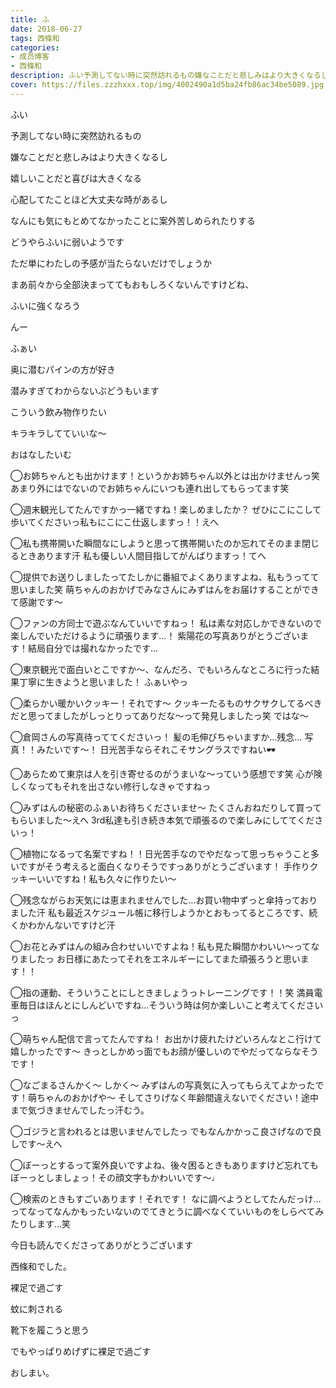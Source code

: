 ```yaml
---
title: ふ
date: 2018-06-27
tags: 西條和
categories: 
- 成员博客
- 西條和
description: ふい予測してない時に突然訪れるもの嫌なことだと悲しみはより大きくなるし嬉しいことだと喜びは大きくな...
cover: https://files.zzzhxxx.top/img/4002490a1d5ba24fb86ac34be5089.jpg 
---
```
















ふい











予測してない時に突然訪れるもの











嫌なことだと悲しみはより大きくなるし










嬉しいことだと喜びは大きくなる










心配してたことほど大丈夫な時があるし









なんにも気にもとめてなかったことに案外苦しめられたりする











どうやらふいに弱いようです










ただ単にわたしの予感が当たらないだけでしょうか








まあ前々から全部決まっててもおもしろくないんですけどね、















ふいに強くなろう












んー









ふぁい














奥に潜むパインの方が好き








潜みすぎてわからないぶどうもいます











こういう飲み物作りたい











キラキラしてていいな〜












おはなしたいむ





◯お姉ちゃんとも出かけます！というかお姉ちゃん以外とは出かけませんっ笑
あまり外にはでないのでお姉ちゃんにいつも連れ出してもらってます笑







◯週末観光してたんですかっ一緒ですね！楽しめましたか？
ぜひにこにこして歩いてくださいっ私もにこにこ仕返しますっ！！えへ





◯私も携帯開いた瞬間なにしようと思って携帯開いたのか忘れてそのまま閉じるときあります汗
私も優しい人間目指してがんばりますっ！てへ







◯提供でお送りしましたってたしかに番組でよくありますよね、私もうってて思いました笑
萌ちゃんのおかげでみなさんにみずはんをお届けすることができて感謝です〜







◯ファンの方同士で遊ぶなんていいですねっ！
私は素な対応しかできないので楽しんでいただけるように頑張ります…！
紫陽花の写真ありがとうございます！結局自分では撮れなかったです…







◯東京観光で面白いとこですか〜、なんだろ、でもいろんなところに行った結果丁寧に生きようと思いました！
ふぁいやっ






◯柔らかい暖かいクッキー！それです〜
クッキーたるものサクサクしてるべきだと思ってましたがしっとりってありだな〜って発見しましたっ笑
ではな〜






◯倉岡さんの写真待っててくださいっ！
髪の毛伸びちゃいますか…残念…
写真！！みたいです〜！
日光苦手ならそれこそサングラスですねい🕶






◯あらためて東京は人を引き寄せるのがうまいな〜っていう感想です笑
心が険しくなってもそれを出さない修行しなきゃですねっ






◯みずはんの秘密のふぁいお待ちくださいませ〜
たくさんおねだりして買ってもらいました〜えへ
3rd私達も引き続き本気で頑張るので楽しみにしててくださいっ！






◯植物になるって名案ですね！！日光苦手なのでやだなって思っちゃうこと多いですがそう考えると面白くなりそうですっありがとうございます！
手作りクッキーいいですね！私も久々に作りたい〜







◯残念ながらお天気には恵まれませんでした…お買い物中ずっと傘持っておりました汗
私も最近スケジュール帳に移行しようかとおもってるところです、続くかわかんないですけど汗






◯お花とみずはんの組み合わせいいですよね！私も見た瞬間かわいい〜ってなりましたっ
お日様にあたってそれをエネルギーにしてまた頑張ろうと思います！！






◯指の運動、そういうことにしときましょうっトレーニングです！！笑
満員電車毎日はほんとにしんどいですね…そういう時は何か楽しいこと考えてくださいっ






◯萌ちゃん配信で言ってたんですね！
お出かけ疲れたけどいろんなとこ行けて嬉しかったです〜
きっとしかめっ面でもお顔が優しいのでやだってならなそうです！




◯なごまるさんかく〜
しかく〜
みずはんの写真気に入ってもらえてよかったです！萌ちゃんのおかげや〜
そしてさりげなく年齢間違えないでください！途中まで気づきませんでしたっ汗むう。







◯ゴジラと言われるとは思いませんでしたっ
でもなんかかっこ良さげなので良しです〜えへ





◯ぼーっとするって案外良いですよね、後々困るときもありますけど忘れてもぼーっとしましょっ！その顔文字もかわいいです〜♩






◯検索のときもすごいあります！それです！
なに調べようとしてたんだっけ…ってなってなんかもったいないのでてきとうに調べなくていいものをしらべてみたりします…笑













今日も読んでくださってありがとうございます












西條和でした。











裸足で過ごす









蚊に刺される








靴下を履こうと思う












でもやっぱりめげずに裸足で過ごす










おしまい。


